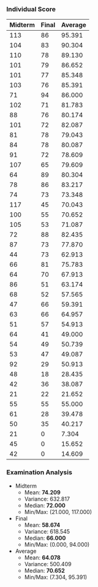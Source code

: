 ### Individual Score

| Midterm | Final | Average |
| ------- | ----- | ------- |
| 113 | 86 | 95.391 |
| 104 | 83 | 90.304 |
| 110 | 78 | 89.130 |
| 101 | 79 | 86.652 |
| 101 | 77 | 85.348 |
| 103 | 76 | 85.391 |
| 71 | 94 | 86.000 |
| 102 | 71 | 81.783 |
| 88 | 76 | 80.174 |
| 101 | 72 | 82.087 |
| 81 | 78 | 79.043 |
| 84 | 78 | 80.087 |
| 91 | 72 | 78.609 |
| 107 | 65 | 79.609 |
| 64 | 89 | 80.304 |
| 78 | 86 | 83.217 |
| 74 | 73 | 73.348 |
| 117 | 45 | 70.043 |
| 100 | 55 | 70.652 |
| 105 | 53 | 71.087 |
| 72 | 88 | 82.435 |
| 87 | 73 | 77.870 |
| 44 | 73 | 62.913 |
| 66 | 81 | 75.783 |
| 64 | 70 | 67.913 |
| 86 | 51 | 63.174 |
| 68 | 52 | 57.565 |
| 47 | 66 | 59.391 |
| 63 | 66 | 64.957 |
| 51 | 57 | 54.913 |
| 64 | 41 | 49.000 |
| 54 | 49 | 50.739 |
| 53 | 47 | 49.087 |
| 92 | 29 | 50.913 |
| 48 | 18 | 28.435 |
| 42 | 36 | 38.087 |
| 21 | 22 | 21.652 |
| 55 | 55 | 55.000 |
| 61 | 28 | 39.478 |
| 50 | 35 | 40.217 |
| 21 | 0 | 7.304 |
| 45 | 0 | 15.652 |
| 42 | 0 | 14.609 |



### Examination Analysis
* Midterm
  * Mean: **74.209**
  * Variance: 632.817
  * Median: **72.000**
  * Min/Max: (21.000, 117.000)
* Final
  * Mean: **58.674**
  * Variance: 618.545
  * Median: **66.000**
  * Min/Max: (0.000, 94.000)
* Average
  * Mean: **64.078**
  * Variance: 500.409
  * Median: **70.652**
  * Min/Max: (7.304, 95.391)
